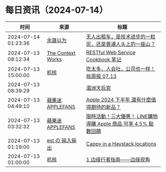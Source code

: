 ﻿# 每日资讯（2024-07-14）

|时间|来源|标题|
|---|---|---|
|2024-07-14 01:23:36|[余晟以为](https://feedpress.me/wx-yurii-says)|[无人出租车，是技术进步的一粒灰，还是普通人头上的一座山？](http://mp.weixin.qq.com/s?__biz=MzA3MDMwOTcwMg%3D%3D&mid=2650009973&idx=1&sn=39f009f190c798341fe0a452807e37c1)|
|2024-07-13 08:12:34|[The Context Works](https://www.sund.site/index.xml)|[RESTful Web Service Cookbook 笔记](https://sund.site/posts/2024/restful-api-cookbook/)|
|2024-07-13 15:00:00|[机核](https://www.gcores.com/rss)|[吃太多，人会吐，公司也一样！核周报 07.13](https://www.gcores.com/radios/184614)|
|2024-07-13 08:39:29|[](http://blog.fivest.one/feed)|[湄洲天后宫](https://blog.fivest.one/archives/6788)|
|2024-07-13 04:49:10|[蘋果迷 APPLEFANS](https://applefans.today/feed/)|[Apple 2024 下半年 還有什麼值得期待的新品？](https://applefans.today/2024-06-apple-h2-new-product-rumors/)|
|2024-07-13 03:32:32|[蘋果迷 APPLEFANS](https://applefans.today/feed/)|[限時活動！三大優惠！ LINE購物導購 Apple 商品 可享 4.5% 點數回饋](https://applefans.today/2024-07-bts-line-shopping-campaign/)|
|2024-07-13 01:19:00|[est の 输入输出](http://feeds.feedburner.com/initiative)|[Cappy in a Haystack locations](https://blog.est.im/2024/stdout-13)|
|2024-07-13 01:00:00|[机核](https://www.gcores.com/rss)|[1.边缘行者指南——边缘视角](https://www.gcores.com/articles/184901)|
